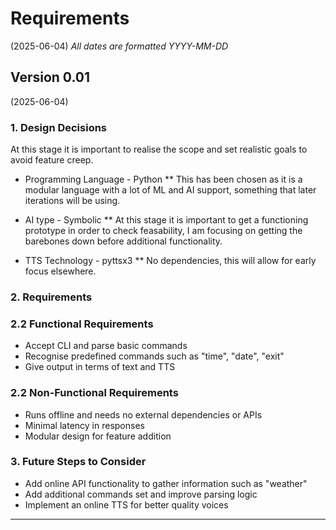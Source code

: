 # Requirements
(2025-06-04) *All dates are formatted YYYY-MM-DD*

## Version 0.01
(2025-06-04)

### 1. Design Decisions

At this stage it is important to realise the scope and set realistic goals to avoid feature creep.
* Programming Language - Python
** This has been chosen as it is a modular language with a lot of ML and AI support, something that later iterations will be using.

* AI type - Symbolic
** At this stage it is important to get a functioning prototype in order to check feasability, I am focusing on getting the barebones down before additional functionality.

* TTS Technology - pyttsx3
** No dependencies, this will allow for early focus elsewhere.

### 2. Requirements

### 2.2 Functional Requirements

 - Accept CLI and parse basic commands
 - Recognise predefined commands such as "time", "date", "exit"
 - Give output in terms of text and TTS

### 2.2 Non-Functional Requirements

- Runs offline and needs no external dependencies or APIs
- Minimal latency in responses
- Modular design for feature addition

### 3. Future Steps to Consider

- Add online API functionality to gather information such as "weather"
- Add additional commands set and improve parsing logic
- Implement an online TTS for better quality voices

---